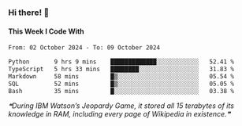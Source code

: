 ### Hi there! 👋

#### This Week I Code With
<!--START_SECTION:waka-->

```txt
From: 02 October 2024 - To: 09 October 2024

Python       9 hrs 9 mins    █████████████░░░░░░░░░░░░   52.41 %
TypeScript   5 hrs 33 mins   ████████░░░░░░░░░░░░░░░░░   31.83 %
Markdown     58 mins         █▒░░░░░░░░░░░░░░░░░░░░░░░   05.54 %
SQL          52 mins         █▒░░░░░░░░░░░░░░░░░░░░░░░   05.05 %
Bash         35 mins         █░░░░░░░░░░░░░░░░░░░░░░░░   03.38 %
```

<!--END_SECTION:waka-->

<!--STARTS_HERE_QUOTE_README-->
<i>❝During IBM Watson’s Jeopardy Game, it stored all 15 terabytes of its knowledge in RAM, including every page of Wikipedia in existence.❞</i>
<!--ENDS_HERE_QUOTE_README-->
